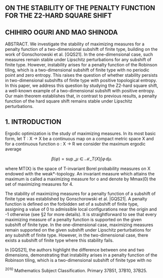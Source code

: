 ## ON THE STABILITY OF THE PENALTY FUNCTION FOR THE Z2-HARD SQUARE SHIFT

## CHIHIRO OGURI AND MAO SHINODA

ABSTRACT. We investigate the stability of maximizing measures for a penalty function of a two-dimensional subshift of finite type, building on the work of Gonschorowski et al. [GQS21]. In the one-dimensional case, such measures remain stable under Lipschitz perturbations for any subshift of finite type. However, instability arises for a penalty function of the Robinson tiling, which is a two-dimensional subshift of finite type with no periodic point and zero entropy. This raises the question of whether stability persists in two-dimensional subshifts of finite type with positive topological entropy. In this paper, we address this question by studying the Z2-hard square shift, a well-known example of a two-dimensional subshift with positive entropy. Our main theorem establishes that, in contrast to previous results, a penalty function of the hard square shift remains stable under Lipschitz perturbations.

## 1. INTRODUCTION

Ergodic optimization is the study of maximizing measures. In its most basic form, let T : X -> X be a continuous map on a compact metric space X and for a continuous function o : X -> R we consider the maximum ergodic average

$$\beta(\varphi) = \sup\_{\mu \in \mathcal{M}\_T(X)} \int \varphi \, d\mu.$$

where MT(X) is the space of T-invariant Borel probability measures on X endowed with the weak\*-topology. An invariant measure which attains the maximum is called a maximizing measure for o and denote by Mmax(0) the set of maximizing measures for 4.

The stability of maximizing measures for a penalty function of a subshift of finite type was established by Gonschorowski et al. |GQS21|. A penalty function is defined on the forbidden set of a subshift of finite type, assigning a value of 0 to admissible local configurations near the origin and -1 otherwise (see §2 for more details). It is straightforward to see that every maximizing measure of a penalty function is supported on the given subshift of finite type. In the one-dimensional case, maximizing measures remain supported on the given subshift under Lipschitz perturbations for any subshift of finite type. However, in the two-dimensional case, there exists a subshift of finite type where this stability fails.

In [GQS21], the authors highlight the difference between one and two dimensions, demonstrating that instability arises in a penalty function of the Robinson tiling, which is a two-dimensional subshift of finite type with no

<sup>2010</sup> Mathematics Subject Classification. Primary 37B51, 37B10, 37B25.